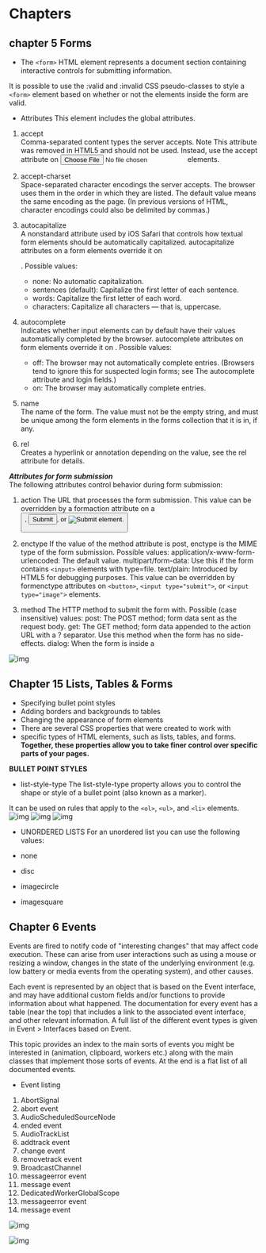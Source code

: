 # Chapters

## chapter 5 Forms
* The `<form>` HTML element represents a document section containing interactive controls for submitting information.

It is possible to use the :valid and :invalid CSS pseudo-classes to style a `<form>` element based on whether or not the elements inside the form are valid.

* Attributes
This element includes the global attributes.

1. accept   
Comma-separated content types the server accepts.
Note
This attribute was removed in HTML5 and should not be used. Instead, use the accept attribute on <input type=file> elements.

2. accept-charset  
Space-separated character encodings the server accepts. The browser uses them in the order in which they are listed. The default value means the same encoding as the page.
(In previous versions of HTML, character encodings could also be delimited by commas.)

3. autocapitalize   
A nonstandard attribute used by iOS Safari that controls how textual form elements should be automatically capitalized. autocapitalize attributes on a form elements override it on <form>. Possible values:
   * none: No automatic capitalization.
   * sentences (default): Capitalize the first letter of each sentence.
   * words: Capitalize the first letter of each word.
   * characters: Capitalize all characters — that is, uppercase.

4. autocomplete  
Indicates whether input elements can by default have their values automatically completed by the browser. autocomplete attributes on form elements override it on <form>. Possible values:
   * off: The browser may not automatically complete entries. (Browsers tend to ignore this for suspected login forms; see The autocomplete attribute and login fields.)
   * on: The browser may automatically complete entries.

5. name  
The name of the form. The value must not be the empty string, and must be unique among the form elements in the forms collection that it is in, if any.

6. rel  
Creates a hyperlink or annotation depending on the value, see the rel attribute for details.

***Attributes for form submission***  
The following attributes control behavior during form submission:

   1. action
The URL that processes the form submission. This value can be overridden by a formaction attribute on a <button>, <input type="submit">, or <input type="image"> element.
   2. enctype
If the value of the method attribute is post, enctype is the MIME type of the form submission. Possible values:
application/x-www-form-urlencoded: The default value.
multipart/form-data: Use this if the form contains `<input>`    elements with type=file.
text/plain: Introduced by HTML5 for debugging purposes.
This value can be overridden by formenctype attributes on `<button>`, `<input type="submit">`, or `<input type="image">` elements.

  3. method
The HTTP method to submit the form with. Possible (case insensitive) values:
post: The POST method; form data sent as the request body.
get: The GET method; form data appended to the action URL with a ? separator. Use this method when the form has no side-effects.
dialog: When the form is inside a <dialog>, closes the dialog on submission.
This value is overridden by formmethod attributes on <button>, <input `type="submit">,` or` <input type="image"> `elements.

![img](https://slideplayer.com/slide/9288191/28/images/7/%3Cform%3E+attributes.jpg)



## Chapter 15 Lists, Tables & Forms

* Specifying bullet point styles
* Adding borders and backgrounds to tables
* Changing the appearance of form elements
* There are several CSS properties that were created to work with
* specific types of HTML elements, such as lists, tables, and forms.
**Together, these properties allow you to take finer control over specific parts of your pages.**


**BULLET POINT STYLES**  
* list-style-type
The list-style-type property allows you to control the shape or style of a bullet point (also known as a marker).

It can be used on rules that apply to the `<ol>`, `<ul>`, and `<li>` elements.
![img](https://www.oreilly.com/library/view/html-css/9781118206911/images/ch014-Uf002.jpg)
![img](https://www.oreilly.com/library/view/html-css/9781118206911/images/ch014-Uf003.jpg)
![img](https://www.oreilly.com/library/view/html-css/9781118206911/images/ch014-Uf004.jpg)

* UNORDERED LISTS
For an unordered list you can use the following values:

* none
* disc
* imagecircle
* imagesquare



## Chapter 6 Events
Events are fired to notify code of "interesting changes" that may affect code execution. These can arise from user interactions such as using a mouse or resizing a window, changes in the state of the underlying environment (e.g. low battery or media events from the operating system), and other causes.

Each event is represented by an object that is based on the Event interface, and may have additional custom fields and/or functions to provide information about what happened. The documentation for every event has a table (near the top) that includes a link to the associated event interface, and other relevant information. A full list of the different event types is given in Event > Interfaces based on Event.

This topic provides an index to the main sorts of events you might be interested in (animation, clipboard, workers etc.) along with the main classes that implement those sorts of events. At the end is a flat list of all documented events.


* Event listing
1. AbortSignal
2. abort event
3. AudioScheduledSourceNode
4. ended event
5. AudioTrackList
6. addtrack event
7. change event
8. removetrack event
9. BroadcastChannel
10. messageerror event
11. message event
12. DedicatedWorkerGlobalScope
13. messageerror event
14. message event

![img](https://data-flair.training/blogs/wp-content/uploads/sites/2/2019/07/JavaScript-Event-Types.jpg)

![img](https://2.bp.blogspot.com/-IWgKGco1B6g/W2BEIcoQ0RI/AAAAAAAADnk/JGpEVsnBQ38DXU-sMzbL1cxFV9mdZCoRACLcBGAs/s1600/Events%2Bin%2BJavascript.png)